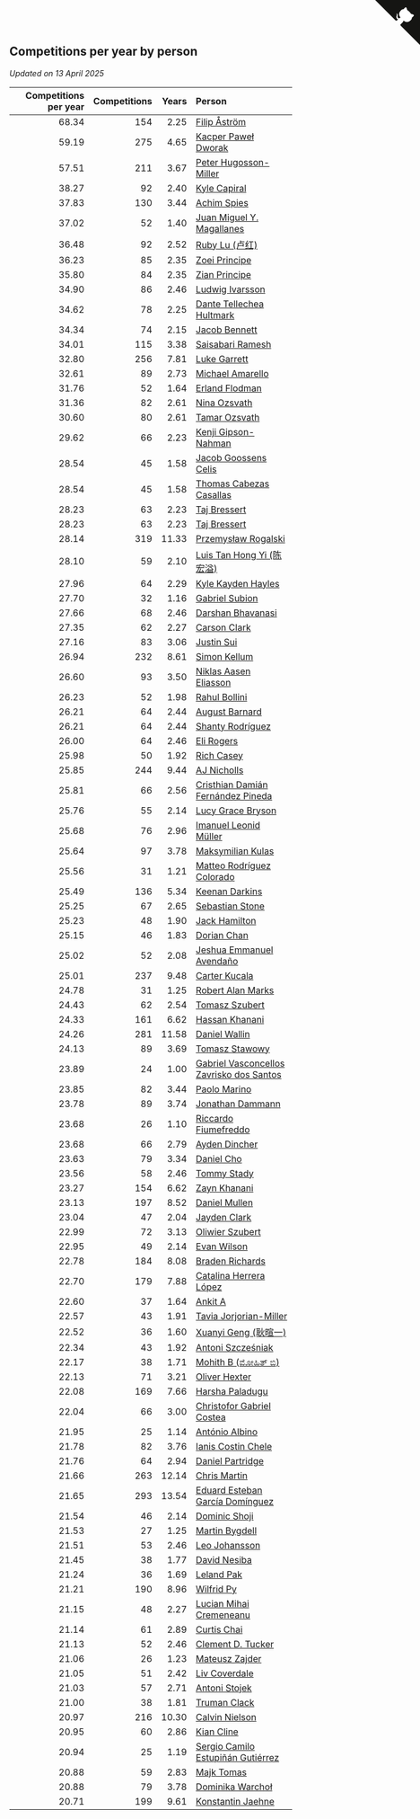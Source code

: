 ## Competitions per year by person

*Updated on 13 April 2025*

| Competitions per year | Competitions | Years | Person |
| ---: | ---: | ---: | :--- |
| 68.34 | 154 | 2.25 | [Filip Åström](https://www.worldcubeassociation.org/persons/2023ASTR01) |
| 59.19 | 275 | 4.65 | [Kacper Paweł Dworak](https://www.worldcubeassociation.org/persons/2020DWOR01) |
| 57.51 | 211 | 3.67 | [Peter Hugosson-Miller](https://www.worldcubeassociation.org/persons/2021HUGO01) |
| 38.27 | 92 | 2.40 | [Kyle Capiral](https://www.worldcubeassociation.org/persons/2022CAPI02) |
| 37.83 | 130 | 3.44 | [Achim Spies](https://www.worldcubeassociation.org/persons/2021SPIE01) |
| 37.02 | 52 | 1.40 | [Juan Miguel Y. Magallanes](https://www.worldcubeassociation.org/persons/2023MAGA09) |
| 36.48 | 92 | 2.52 | [Ruby Lu (卢红)](https://www.worldcubeassociation.org/persons/2022LURU01) |
| 36.23 | 85 | 2.35 | [Zoei Principe](https://www.worldcubeassociation.org/persons/2022PRIN09) |
| 35.80 | 84 | 2.35 | [Zian Principe](https://www.worldcubeassociation.org/persons/2022PRIN08) |
| 34.90 | 86 | 2.46 | [Ludwig Ivarsson](https://www.worldcubeassociation.org/persons/2022IVAR01) |
| 34.62 | 78 | 2.25 | [Dante Tellechea Hultmark](https://www.worldcubeassociation.org/persons/2023HULT01) |
| 34.34 | 74 | 2.15 | [Jacob Bennett](https://www.worldcubeassociation.org/persons/2023BENN04) |
| 34.01 | 115 | 3.38 | [Saisabari Ramesh](https://www.worldcubeassociation.org/persons/2021RAME01) |
| 32.80 | 256 | 7.81 | [Luke Garrett](https://www.worldcubeassociation.org/persons/2017GARR05) |
| 32.61 | 89 | 2.73 | [Michael Amarello](https://www.worldcubeassociation.org/persons/2022AMAR09) |
| 31.76 | 52 | 1.64 | [Erland Flodman](https://www.worldcubeassociation.org/persons/2023FLOD01) |
| 31.36 | 82 | 2.61 | [Nina Ozsvath](https://www.worldcubeassociation.org/persons/2022OZSV03) |
| 30.60 | 80 | 2.61 | [Tamar Ozsvath](https://www.worldcubeassociation.org/persons/2022OZSV04) |
| 29.62 | 66 | 2.23 | [Kenji Gipson-Nahman](https://www.worldcubeassociation.org/persons/2023GIPS01) |
| 28.54 | 45 | 1.58 | [Jacob Goossens Celis](https://www.worldcubeassociation.org/persons/2023CELI06) |
| 28.54 | 45 | 1.58 | [Thomas Cabezas Casallas](https://www.worldcubeassociation.org/persons/2023CASA08) |
| 28.23 | 63 | 2.23 | [Taj Bressert](https://www.worldcubeassociation.org/persons/2023BRES01) |
| 28.23 | 63 | 2.23 | [Taj Bressert](https://www.worldcubeassociation.org/persons/2023BRES01) |
| 28.14 | 319 | 11.33 | [Przemysław Rogalski](https://www.worldcubeassociation.org/persons/2013ROGA02) |
| 28.10 | 59 | 2.10 | [Luis Tan Hong Yi (陈宏溢)](https://www.worldcubeassociation.org/persons/2023YILU01) |
| 27.96 | 64 | 2.29 | [Kyle Kayden Hayles](https://www.worldcubeassociation.org/persons/2022HAYL02) |
| 27.70 | 32 | 1.16 | [Gabriel Subion](https://www.worldcubeassociation.org/persons/2024SUBI01) |
| 27.66 | 68 | 2.46 | [Darshan Bhavanasi](https://www.worldcubeassociation.org/persons/2022BHAV01) |
| 27.35 | 62 | 2.27 | [Carson Clark](https://www.worldcubeassociation.org/persons/2023CLAR02) |
| 27.16 | 83 | 3.06 | [Justin Sui](https://www.worldcubeassociation.org/persons/2022SUIJ01) |
| 26.94 | 232 | 8.61 | [Simon Kellum](https://www.worldcubeassociation.org/persons/2016KELL12) |
| 26.60 | 93 | 3.50 | [Niklas Aasen Eliasson](https://www.worldcubeassociation.org/persons/2021ELIA01) |
| 26.23 | 52 | 1.98 | [Rahul Bollini](https://www.worldcubeassociation.org/persons/2023BOLL01) |
| 26.21 | 64 | 2.44 | [August Barnard](https://www.worldcubeassociation.org/persons/2022BARN21) |
| 26.21 | 64 | 2.44 | [Shanty Rodríguez](https://www.worldcubeassociation.org/persons/2022CUBI01) |
| 26.00 | 64 | 2.46 | [Eli Rogers](https://www.worldcubeassociation.org/persons/2022ROGE05) |
| 25.98 | 50 | 1.92 | [Rich Casey](https://www.worldcubeassociation.org/persons/2023CASE06) |
| 25.85 | 244 | 9.44 | [AJ Nicholls](https://www.worldcubeassociation.org/persons/2015NICH04) |
| 25.81 | 66 | 2.56 | [Cristhian Damián Fernández Pineda](https://www.worldcubeassociation.org/persons/2022PINE05) |
| 25.76 | 55 | 2.14 | [Lucy Grace Bryson](https://www.worldcubeassociation.org/persons/2023BRYS01) |
| 25.68 | 76 | 2.96 | [Imanuel Leonid Müller](https://www.worldcubeassociation.org/persons/2022MULL02) |
| 25.64 | 97 | 3.78 | [Maksymilian Kulas](https://www.worldcubeassociation.org/persons/2021KULA02) |
| 25.56 | 31 | 1.21 | [Matteo Rodríguez Colorado](https://www.worldcubeassociation.org/persons/2024COLO04) |
| 25.49 | 136 | 5.34 | [Keenan Darkins](https://www.worldcubeassociation.org/persons/2019DARK02) |
| 25.25 | 67 | 2.65 | [Sebastian Stone](https://www.worldcubeassociation.org/persons/2022STON09) |
| 25.23 | 48 | 1.90 | [Jack Hamilton](https://www.worldcubeassociation.org/persons/2023HAMI08) |
| 25.15 | 46 | 1.83 | [Dorian Chan](https://www.worldcubeassociation.org/persons/2023DORI01) |
| 25.02 | 52 | 2.08 | [Jeshua Emmanuel Avendaño](https://www.worldcubeassociation.org/persons/2023AVEN01) |
| 25.01 | 237 | 9.48 | [Carter Kucala](https://www.worldcubeassociation.org/persons/2015KUCA01) |
| 24.78 | 31 | 1.25 | [Robert Alan Marks](https://www.worldcubeassociation.org/persons/2024MARK03) |
| 24.43 | 62 | 2.54 | [Tomasz Szubert](https://www.worldcubeassociation.org/persons/2022SZUB02) |
| 24.33 | 161 | 6.62 | [Hassan Khanani](https://www.worldcubeassociation.org/persons/2018KHAN26) |
| 24.26 | 281 | 11.58 | [Daniel Wallin](https://www.worldcubeassociation.org/persons/2013WALL03) |
| 24.13 | 89 | 3.69 | [Tomasz Stawowy](https://www.worldcubeassociation.org/persons/2021STAW01) |
| 23.89 | 24 | 1.00 | [Gabriel Vasconcellos Zavrisko dos Santos](https://www.worldcubeassociation.org/persons/2024SANT39) |
| 23.85 | 82 | 3.44 | [Paolo Marino](https://www.worldcubeassociation.org/persons/2021MARI04) |
| 23.78 | 89 | 3.74 | [Jonathan Dammann](https://www.worldcubeassociation.org/persons/2021DAMM01) |
| 23.68 | 26 | 1.10 | [Riccardo Fiumefreddo](https://www.worldcubeassociation.org/persons/2024RICC01) |
| 23.68 | 66 | 2.79 | [Ayden Dincher](https://www.worldcubeassociation.org/persons/2022DINC01) |
| 23.63 | 79 | 3.34 | [Daniel Cho](https://www.worldcubeassociation.org/persons/2021CHOD01) |
| 23.56 | 58 | 2.46 | [Tommy Stady](https://www.worldcubeassociation.org/persons/2022STAD01) |
| 23.27 | 154 | 6.62 | [Zayn Khanani](https://www.worldcubeassociation.org/persons/2018KHAN28) |
| 23.13 | 197 | 8.52 | [Daniel Mullen](https://www.worldcubeassociation.org/persons/2016MULL04) |
| 23.04 | 47 | 2.04 | [Jayden Clark](https://www.worldcubeassociation.org/persons/2023CLAR13) |
| 22.99 | 72 | 3.13 | [Oliwier Szubert](https://www.worldcubeassociation.org/persons/2022SZUB01) |
| 22.95 | 49 | 2.14 | [Evan Wilson](https://www.worldcubeassociation.org/persons/2023WILS11) |
| 22.78 | 184 | 8.08 | [Braden Richards](https://www.worldcubeassociation.org/persons/2017RICH02) |
| 22.70 | 179 | 7.88 | [Catalina Herrera López](https://www.worldcubeassociation.org/persons/2017LOPE31) |
| 22.60 | 37 | 1.64 | [Ankit A](https://www.worldcubeassociation.org/persons/2023AANK01) |
| 22.57 | 43 | 1.91 | [Tavia Jorjorian-Miller](https://www.worldcubeassociation.org/persons/2023JORJ01) |
| 22.52 | 36 | 1.60 | [Xuanyi Geng (耿暄一)](https://www.worldcubeassociation.org/persons/2023GENG02) |
| 22.34 | 43 | 1.92 | [Antoni Szcześniak](https://www.worldcubeassociation.org/persons/2023SZCZ04) |
| 22.17 | 38 | 1.71 | [Mohith B (ಮೋಹಿತ್ ಬಿ)](https://www.worldcubeassociation.org/persons/2023BMOH01) |
| 22.13 | 71 | 3.21 | [Oliver Hexter](https://www.worldcubeassociation.org/persons/2022HEXT01) |
| 22.08 | 169 | 7.66 | [Harsha Paladugu](https://www.worldcubeassociation.org/persons/2017PALA08) |
| 22.04 | 66 | 3.00 | [Christofor Gabriel Costea](https://www.worldcubeassociation.org/persons/2022COST03) |
| 21.95 | 25 | 1.14 | [António Albino](https://www.worldcubeassociation.org/persons/2024ALBI01) |
| 21.78 | 82 | 3.76 | [Ianis Costin Chele](https://www.worldcubeassociation.org/persons/2021CHEL01) |
| 21.76 | 64 | 2.94 | [Daniel Partridge](https://www.worldcubeassociation.org/persons/2022PART02) |
| 21.66 | 263 | 12.14 | [Chris Martin](https://www.worldcubeassociation.org/persons/2013MART03) |
| 21.65 | 293 | 13.54 | [Eduard Esteban García Domínguez](https://www.worldcubeassociation.org/persons/2011EDUA01) |
| 21.54 | 46 | 2.14 | [Dominic Shoji](https://www.worldcubeassociation.org/persons/2023SHOJ01) |
| 21.53 | 27 | 1.25 | [Martin Bygdell](https://www.worldcubeassociation.org/persons/2024BYGD01) |
| 21.51 | 53 | 2.46 | [Leo Johansson](https://www.worldcubeassociation.org/persons/2022JOHA08) |
| 21.45 | 38 | 1.77 | [David Nesiba](https://www.worldcubeassociation.org/persons/2023NESI01) |
| 21.24 | 36 | 1.69 | [Leland Pak](https://www.worldcubeassociation.org/persons/2023PAKL02) |
| 21.21 | 190 | 8.96 | [Wilfrid Py](https://www.worldcubeassociation.org/persons/2016PYWI01) |
| 21.15 | 48 | 2.27 | [Lucian Mihai Cremeneanu](https://www.worldcubeassociation.org/persons/2023CREM01) |
| 21.14 | 61 | 2.89 | [Curtis Chai](https://www.worldcubeassociation.org/persons/2022CHAI02) |
| 21.13 | 52 | 2.46 | [Clement D. Tucker](https://www.worldcubeassociation.org/persons/2022TUCK09) |
| 21.06 | 26 | 1.23 | [Mateusz Zajder](https://www.worldcubeassociation.org/persons/2024ZAJD01) |
| 21.05 | 51 | 2.42 | [Liv Coverdale](https://www.worldcubeassociation.org/persons/2022COVE02) |
| 21.03 | 57 | 2.71 | [Antoni Stojek](https://www.worldcubeassociation.org/persons/2022STOJ03) |
| 21.00 | 38 | 1.81 | [Truman Clack](https://www.worldcubeassociation.org/persons/2023CLAC02) |
| 20.97 | 216 | 10.30 | [Calvin Nielson](https://www.worldcubeassociation.org/persons/2014NIEL03) |
| 20.95 | 60 | 2.86 | [Kian Cline](https://www.worldcubeassociation.org/persons/2022CLIN01) |
| 20.94 | 25 | 1.19 | [Sergio Camilo Estupiñán Gutiérrez](https://www.worldcubeassociation.org/persons/2024GUTI02) |
| 20.88 | 59 | 2.83 | [Majk Tomas](https://www.worldcubeassociation.org/persons/2022TOMA05) |
| 20.88 | 79 | 3.78 | [Dominika Warchoł](https://www.worldcubeassociation.org/persons/2021WARC01) |
| 20.71 | 199 | 9.61 | [Konstantin Jaehne](https://www.worldcubeassociation.org/persons/2015JAEH01) |


<a href="https://github.com/jonatanklosko/wca_statistics" class="github-corner" aria-label="View source on Github"><svg width="80" height="80" viewBox="0 0 250 250" style="fill:#151513; color:#fff; position: absolute; top: 0; border: 0; right: 0;" aria-hidden="true"><path d="M0,0 L115,115 L130,115 L142,142 L250,250 L250,0 Z"></path><path d="M128.3,109.0 C113.8,99.7 119.0,89.6 119.0,89.6 C122.0,82.7 120.5,78.6 120.5,78.6 C119.2,72.0 123.4,76.3 123.4,76.3 C127.3,80.9 125.5,87.3 125.5,87.3 C122.9,97.6 130.6,101.9 134.4,103.2" fill="currentColor" style="transform-origin: 130px 106px;" class="octo-arm"></path><path d="M115.0,115.0 C114.9,115.1 118.7,116.5 119.8,115.4 L133.7,101.6 C136.9,99.2 139.9,98.4 142.2,98.6 C133.8,88.0 127.5,74.4 143.8,58.0 C148.5,53.4 154.0,51.2 159.7,51.0 C160.3,49.4 163.2,43.6 171.4,40.1 C171.4,40.1 176.1,42.5 178.8,56.2 C183.1,58.6 187.2,61.8 190.9,65.4 C194.5,69.0 197.7,73.2 200.1,77.6 C213.8,80.2 216.3,84.9 216.3,84.9 C212.7,93.1 206.9,96.0 205.4,96.6 C205.1,102.4 203.0,107.8 198.3,112.5 C181.9,128.9 168.3,122.5 157.7,114.1 C157.9,116.9 156.7,120.9 152.7,124.9 L141.0,136.5 C139.8,137.7 141.6,141.9 141.8,141.8 Z" fill="currentColor" class="octo-body"></path></svg></a><style>.github-corner:hover .octo-arm{animation:octocat-wave 560ms ease-in-out}@keyframes octocat-wave{0%,100%{transform:rotate(0)}20%,60%{transform:rotate(-25deg)}40%,80%{transform:rotate(10deg)}}@media (max-width:500px){.github-corner:hover .octo-arm{animation:none}.github-corner .octo-arm{animation:octocat-wave 560ms ease-in-out}}</style>
